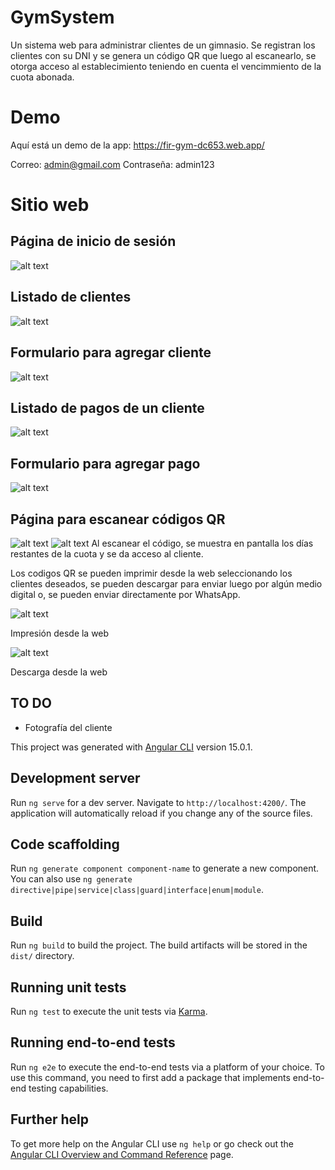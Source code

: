 


# GymSystem

Un sistema web para administrar clientes de un gimnasio. Se registran los clientes con su DNI y se genera un código QR que luego al escanearlo, se otorga acceso al establecimiento teniendo en cuenta el vencimmiento de la cuota abonada.

# Demo

Aquí está un demo de la app: https://fir-gym-dc653.web.app/

Correo: admin@gmail.com
Contraseña: admin123

# Sitio web

## Página de inicio de sesión

![alt text](https://firebasestorage.googleapis.com/v0/b/fir-gym-dc653.appspot.com/o/readme%2Finicio-sesion.png?alt=media&token=24a046a6-90cd-49ff-96c7-c750e5da23db)

## Listado de clientes

![alt text](https://firebasestorage.googleapis.com/v0/b/fir-gym-dc653.appspot.com/o/readme%2Flista-clientes.png?alt=media&token=1b922adf-c789-40c7-aec8-17d3a3f2b6d5)

## Formulario para agregar cliente

![alt text](https://firebasestorage.googleapis.com/v0/b/fir-gym-dc653.appspot.com/o/readme%2Fagregar-cliente.png?alt=media&token=6f5d8f42-d413-4982-904c-b732d790ac07)

## Listado de pagos de un cliente

![alt text](https://firebasestorage.googleapis.com/v0/b/fir-gym-dc653.appspot.com/o/readme%2Fpagos-cliente.png?alt=media&token=9c68fca0-699a-4db9-83df-d585a8598298)

## Formulario para agregar pago

![alt text](https://firebasestorage.googleapis.com/v0/b/fir-gym-dc653.appspot.com/o/readme%2Fagregar-pago.png?alt=media&token=26576039-53f8-4cef-ad8d-ca94d833c20d)

## Página para escanear códigos QR
![alt text](https://firebasestorage.googleapis.com/v0/b/fir-gym-dc653.appspot.com/o/readme%2Fescanear-cliente-vencido.png?alt=media&token=7a808645-3d4c-4670-9595-50f1a71c51fb)
![alt text](https://firebasestorage.googleapis.com/v0/b/fir-gym-dc653.appspot.com/o/readme%2Fescanear-cliente.png?alt=media&token=86f630b3-8628-436c-81b5-881091ea9cf5)
Al escanear el código, se muestra en pantalla los días restantes de la cuota y se da acceso al cliente.

Los codigos QR se pueden imprimir desde la web seleccionando los clientes deseados, se pueden descargar para enviar luego por algún medio digital o, se pueden enviar directamente por WhatsApp.

![alt text](https://firebasestorage.googleapis.com/v0/b/fir-gym-dc653.appspot.com/o/readme%2Fimprimir-clientes.png?alt=media&token=d72313e4-266e-4dda-bbb1-79d1bf58064c)

Impresión desde la web

![alt text](https://firebasestorage.googleapis.com/v0/b/fir-gym-dc653.appspot.com/o/readme%2Fdescargar-qr.png?alt=media&token=3f8ad6a0-f821-4366-a9a0-75c52228a7e5)

Descarga desde la web

## TO DO

- Fotografía del cliente



This project was generated with [Angular CLI](https://github.com/angular/angular-cli) version 15.0.1.

## Development server

Run `ng serve` for a dev server. Navigate to `http://localhost:4200/`. The application will automatically reload if you change any of the source files.

## Code scaffolding

Run `ng generate component component-name` to generate a new component. You can also use `ng generate directive|pipe|service|class|guard|interface|enum|module`.

## Build

Run `ng build` to build the project. The build artifacts will be stored in the `dist/` directory.

## Running unit tests

Run `ng test` to execute the unit tests via [Karma](https://karma-runner.github.io).

## Running end-to-end tests

Run `ng e2e` to execute the end-to-end tests via a platform of your choice. To use this command, you need to first add a package that implements end-to-end testing capabilities.

## Further help

To get more help on the Angular CLI use `ng help` or go check out the [Angular CLI Overview and Command Reference](https://angular.io/cli) page.
